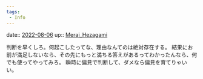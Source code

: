 ```yaml
---
tags:
 - Info
---
```


date:: [2022-08-06](Daily_Note/2022-08-06.md)
up:: [Merai_Hezagami](../Bar/Novel/Nacaria/Merai_Hezagami.md)

判断を早くしろ。何起こしたってな、理由なんてのは絶対存在する。
結果にお前が満足しないなら、その先にもっと満ちる答えがあるってわかったんなら、何でも使ってやってみろ。
瞬時に偏見で判断して、ダメなら偏見を育てりゃいい。